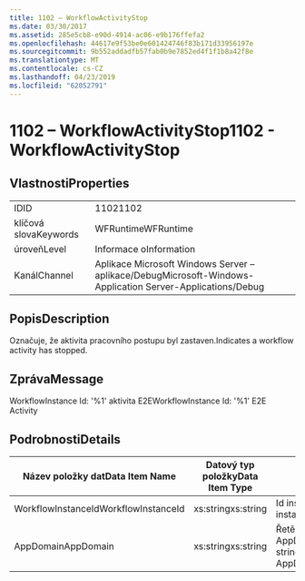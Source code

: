 ```yaml
---
title: 1102 – WorkflowActivityStop
ms.date: 03/30/2017
ms.assetid: 285e5cb8-e90d-4914-ac06-e9b176ffefa2
ms.openlocfilehash: 44617e9f53be0e601424746f83b171d33956197e
ms.sourcegitcommit: 9b552addadfb57fab0b9e7852ed4f1f1b8a42f8e
ms.translationtype: MT
ms.contentlocale: cs-CZ
ms.lasthandoff: 04/23/2019
ms.locfileid: "62052791"
---
```

# <a name="1102---workflowactivitystop"></a><span data-ttu-id="ed74b-102">1102 – WorkflowActivityStop</span><span class="sxs-lookup"><span data-stu-id="ed74b-102">1102 - WorkflowActivityStop</span></span>
## <a name="properties"></a><span data-ttu-id="ed74b-103">Vlastnosti</span><span class="sxs-lookup"><span data-stu-id="ed74b-103">Properties</span></span>  
  
|||  
|-|-|  
|<span data-ttu-id="ed74b-104">ID</span><span class="sxs-lookup"><span data-stu-id="ed74b-104">ID</span></span>|<span data-ttu-id="ed74b-105">1102</span><span class="sxs-lookup"><span data-stu-id="ed74b-105">1102</span></span>|  
|<span data-ttu-id="ed74b-106">klíčová slova</span><span class="sxs-lookup"><span data-stu-id="ed74b-106">Keywords</span></span>|<span data-ttu-id="ed74b-107">WFRuntime</span><span class="sxs-lookup"><span data-stu-id="ed74b-107">WFRuntime</span></span>|  
|<span data-ttu-id="ed74b-108">úroveň</span><span class="sxs-lookup"><span data-stu-id="ed74b-108">Level</span></span>|<span data-ttu-id="ed74b-109">Informace o</span><span class="sxs-lookup"><span data-stu-id="ed74b-109">Information</span></span>|  
|<span data-ttu-id="ed74b-110">Kanál</span><span class="sxs-lookup"><span data-stu-id="ed74b-110">Channel</span></span>|<span data-ttu-id="ed74b-111">Aplikace Microsoft Windows Server – aplikace/Debug</span><span class="sxs-lookup"><span data-stu-id="ed74b-111">Microsoft-Windows-Application Server-Applications/Debug</span></span>|  
  
## <a name="description"></a><span data-ttu-id="ed74b-112">Popis</span><span class="sxs-lookup"><span data-stu-id="ed74b-112">Description</span></span>  
 <span data-ttu-id="ed74b-113">Označuje, že aktivita pracovního postupu byl zastaven.</span><span class="sxs-lookup"><span data-stu-id="ed74b-113">Indicates a workflow activity has stopped.</span></span>  
  
## <a name="message"></a><span data-ttu-id="ed74b-114">Zpráva</span><span class="sxs-lookup"><span data-stu-id="ed74b-114">Message</span></span>  
 <span data-ttu-id="ed74b-115">WorkflowInstance Id: '%1' aktivita E2E</span><span class="sxs-lookup"><span data-stu-id="ed74b-115">WorkflowInstance Id: '%1' E2E Activity</span></span>  
  
## <a name="details"></a><span data-ttu-id="ed74b-116">Podrobnosti</span><span class="sxs-lookup"><span data-stu-id="ed74b-116">Details</span></span>  
  
|<span data-ttu-id="ed74b-117">Název položky dat</span><span class="sxs-lookup"><span data-stu-id="ed74b-117">Data Item Name</span></span>|<span data-ttu-id="ed74b-118">Datový typ položky</span><span class="sxs-lookup"><span data-stu-id="ed74b-118">Data Item Type</span></span>|<span data-ttu-id="ed74b-119">Popis</span><span class="sxs-lookup"><span data-stu-id="ed74b-119">Description</span></span>|  
|--------------------|--------------------|-----------------|  
|<span data-ttu-id="ed74b-120">WorkflowInstanceId</span><span class="sxs-lookup"><span data-stu-id="ed74b-120">WorkflowInstanceId</span></span>|<span data-ttu-id="ed74b-121">xs:string</span><span class="sxs-lookup"><span data-stu-id="ed74b-121">xs:string</span></span>|<span data-ttu-id="ed74b-122">Id instance pracovního postupu.</span><span class="sxs-lookup"><span data-stu-id="ed74b-122">The workflow instance id.</span></span>|  
|<span data-ttu-id="ed74b-123">AppDomain</span><span class="sxs-lookup"><span data-stu-id="ed74b-123">AppDomain</span></span>|<span data-ttu-id="ed74b-124">xs:string</span><span class="sxs-lookup"><span data-stu-id="ed74b-124">xs:string</span></span>|<span data-ttu-id="ed74b-125">Řetězec vrácený funkcí AppDomain.CurrentDomain.FriendlyName.</span><span class="sxs-lookup"><span data-stu-id="ed74b-125">The string returned by AppDomain.CurrentDomain.FriendlyName.</span></span>|
